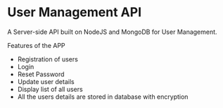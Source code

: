 # User Management API
A Server-side API built on NodeJS and MongoDB for User Management.

Features of the APP

- Registration of users
- Login
- Reset Password
- Update user details
- Display list of all users
- All the users details are stored in database with encryption


